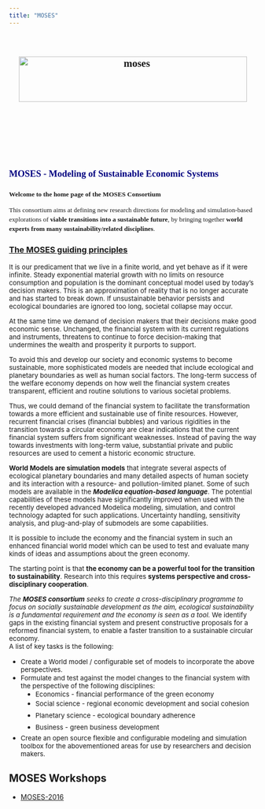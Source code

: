 ```yaml
---
title: "MOSES"
---
```

<p>&nbsp;</p>
<h2 style="text-align: center;"><span lang="EN-US" style="font-family: verdana, geneva;"><img width="464" height="92" alt="moses" src="images/moses.png" /></span></h2>
<h2 style="text-align: center;"><span style="font-family: verdana, geneva;"><strong style="color: #000000; line-height: 1.8; font-size: 11px;"><span style="color: #000080; font-size: 14pt;"><span style="color: #800080;" color="#800080" face="Calibri, sans-serif"><span style="line-height: normal; font-size: 15px;"><span style="color: #000000;">&nbsp;</span></span></span></span></strong></span></h2>
<h2 style="text-align: center;"><span style="color: #000080; font-family: verdana, geneva; font-size: 14pt;"><span style="color: #800080;" color="#800080" face="Calibri, sans-serif"></span></span></h2>
<h2 style="font-size: 19.25px;">&nbsp;</h2>
<h2><span style="font-family: verdana, geneva;"><strong style="color: #000000; line-height: 1.8; font-size: 11px;"><span style="color: #000080; font-size: 14pt;">MOSES - Modeling of Sustainable Economic Systems</span></strong></span></h2>
<p><span style="font-family: verdana, geneva; font-size: 10pt;"><strong>Welcome to the home page of the MOSES Consortium</strong></span></p>
<p style="line-height: 19.05px; font-family: sans-serif; font-size: 12.7px; margin-top: 0.4em; margin-bottom: 0.5em;"><span style="font-family: verdana, geneva; font-size: 10pt;">This consortium aims at defining new research directions for modeling and simulation-based explorations of <strong>viable transitions into a sustainable future</strong>, by bringing together&nbsp;<strong>world experts from many sustainability/related disciplines</strong>.</span></p>
<h3><span style="text-decoration: underline;">The MOSES guiding principles</span></h3>
<p><span style="font-size: 10pt;">It is our predicament that we live in a finite world, and yet behave as if it were infinite. Steady exponential material growth with no limits on resource consumption and population is the dominant conceptual model used by today’s decision makers. This is an approximation of reality that is no longer accurate and has started to break down. If unsustainable behavior persists and ecological boundaries are ignored too long, societal collapse may occur.</span></p>
<p><span style="font-size: 10pt;">At the same time we demand of decision makers that their decisions make good economic sense. Unchanged, the financial system with its current regulations and instruments, threatens to continue to force decision-making that undermines the wealth and prosperity it purports to support.</span></p>
<p><span style="font-size: 10pt;">To avoid this and develop our society and economic systems to become sustainable, more sophisticated models are needed that include ecological and planetary boundaries as well as human social factors. The long-term success of the welfare economy depends on how well the financial system creates transparent, efficient and routine solutions to various societal problems. </span></p>
<p><span style="font-size: 10pt;">Thus, we could demand of the financial system to facilitate the transformation towards a more efficient and sustainable use of finite resources. However, recurrent financial crises (financial bubbles) and various rigidities in the transition towards a circular economy are clear indications that the current financial system suffers from significant weaknesses. Instead of paving the way towards investments with long-term value, substantial private and public resources are used to cement a historic economic structure.</span></p>
<p><span style="font-size: 10pt;"><strong>World Models are simulation models</strong> that integrate several aspects of ecological planetary boundaries and many detailed aspects of human society and its interaction with a resource- and pollution-limited planet. Some of such models are available in the <strong><em>Modelica equation-based language</em></strong>. The potential capabilities of these models have significantly improved when used with the recently developed advanced Modelica modeling, simulation, and control technology adapted for such applications. Uncertainty handling, sensitivity analysis, and plug-and-play of submodels are some capabilities.</span></p>
<p><span style="font-size: 10pt;">It is possible to include the economy and the financial system in such an enhanced financial world model which can be used to test and evaluate many kinds of ideas and assumptions about the green economy.&nbsp;</span></p>
<p><span style="font-size: 10pt;">The starting point is that <strong>the economy can be a powerful tool for the transition to sustainability</strong>. Research into this requires <strong>systems perspective and cross-disciplinary cooperation</strong>.&nbsp;</span></p>
<div><span style="font-size: 10pt;"><em>The <strong>MOSES consortium</strong> seeks to create a cross-disciplinary programme to focus on socially sustainable development as the aim, ecological sustainability is a fundamental requirement and the economy is seen as a tool.&nbsp;</em>We identify gaps in the existing financial system and present constructive proposals for a reformed financial system, to enable a faster transition to a sustainable circular economy.</span></div>
<div><span style="font-size: 10pt;">A list of key tasks is the following:</span></div>
<ul>
<li><span style="font-size: 10pt;">Create a World model&nbsp;/ configurable set of models&nbsp;to incorporate the above perspectives.</span></li>
<li><span style="font-size: 10pt;">Formulate and test against the model changes to the financial system with the perspective of the following disciplines:</span></li>
<li style="margin-left: 30px;"><span style="font-size: 10pt;">Economics - financial performance of the green economy</span></li>
<li style="margin-left: 30px;"><span style="line-height: 1.8; font-size: 10pt;">Social science - regional economic development and social cohesion</span></li>
<li style="margin-left: 30px;"><span style="line-height: 1.8; font-size: 10pt;">Planetary science - ecological boundary adherence</span></li>
<li style="margin-left: 30px;"><span style="line-height: 1.8; font-size: 10pt;">Business - green business development</span></li>
<li><span style="font-size: 10pt;">Create an open source flexible and configurable modeling and simulation toolbox for the abovementioned areas for use by researchers and decision makers.</span></li>
</ul>
<h2>MOSES Workshops</h2>
<ul>
<li><a href="index.php?option=com_content&amp;view=article&amp;id=171:moses-2016-workshop&amp;catid=2:uncategorised&amp;Itemid=385">MOSES-2016</a></li>
</ul>
<p>&nbsp;</p>
<p>&nbsp;</p>